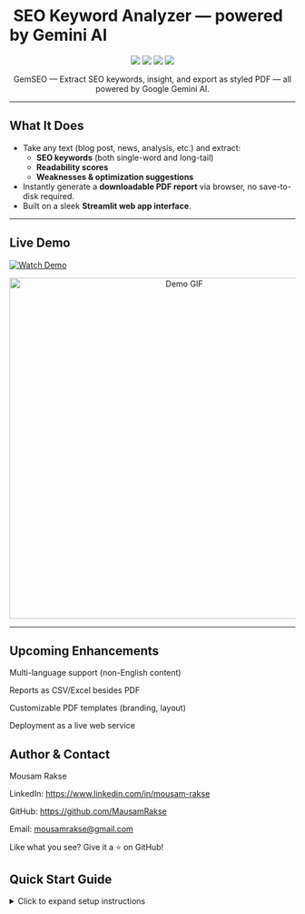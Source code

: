 # ​ SEO Keyword Analyzer — powered by Gemini AI

<p align="center">
  <img src="https://img.shields.io/github/stars/MausamRakse/SEO-keyword-analysis-Gemini-AI-PDF-export?style=for-the-badge&logo=github" />
  <img src="https://img.shields.io/github/forks/MausamRakse/SEO-keyword-analysis-Gemini-AI-PDF-export?style=for-the-badge&color=green" />
  <img src="https://img.shields.io/github/issues/MausamRakse/SEO-keyword-analysis-Gemini-AI-PDF-export?style=for-the-badge&color=orange" />
  <img src="https://img.shields.io/github/last-commit/MausamRakse/SEO-keyword-analysis-Gemini-AI-PDF-export?style=for-the-badge&color=blue" />
</p>

<p align="center">
  GemSEO — Extract SEO keywords, insight, and export as styled PDF — all powered by Google Gemini AI.
</p>

---

##  What It Does
- Take any text (blog post, news, analysis, etc.) and extract:
  - **SEO keywords** (both single-word and long-tail)
  - **Readability scores**
  - **Weaknesses & optimization suggestions**
- Instantly generate a **downloadable PDF report** via browser, no save-to-disk required.
- Built on a sleek **Streamlit web app interface**.

---

##  Live Demo
<span align="center">
  <a href="https://drive.google.com/file/d/13X9g0NYR0a3-8Z7T2L9IkaZco3pEzX3x/view?usp=sharing">
    <img src="https://img.shields.io/badge/▶️-Watch%20Demo-red?style=for-the-badge&logo=youtube" alt="Watch Demo" />
  </a>
</span>

<p align="center">
  <img src="https://raw.githubusercontent.com/MausamRakse/SEO-keyword-analysis-Gemini-AI-PDF-export/main/assets/demo.gif" width="600" alt="Demo GIF">
</p>

---
## Upcoming Enhancements

 Multi-language support (non-English content)

 Reports as CSV/Excel besides PDF

 Customizable PDF templates (branding, layout)

 Deployment as a live web service

## Author & Contact

Mousam Rakse

LinkedIn: https://www.linkedin.com/in/mousam-rakse

GitHub: https://github.com/MausamRakse

Email: mousamrakse@gmail.com

Like what you see? Give it a ⭐ on GitHub!
##  Quick Start Guide
<details>
  <summary>Click to expand setup instructions</summary>

## 1. Clone the Project
```bash
git clone https://github.com/MausamRakse/SEO-keyword-analysis-Gemini-AI-PDF-export.git
cd SEO-keyword-analysis-Gemini-AI-PDF-export

### 2. Install Dependencies
pip install -r requirements.txt

3. Add Your Gemini AI API Key

In app.py, include:

genai.configure(api_key="YOUR_API_KEY")

4. Launch the App
streamlit run app.py

</details>
Features at a Glance
Feature	Description
SEO keyword extraction	Extracts keywords and insights using Gemini AI
Easy PDF export	Download SEO reports instantly
Modern UI	Built with Streamlit for interactivity
Cloud-ready	Works directly in-browser
Built With

Python – Core language

Streamlit – Web UI framework

Google Gemini AI – Language model for SEO insights

FPDF – PDF file generation

Project Structure
SEO-keyword-analysis-Gemini-AI-PDF-export/
├── app.py              # Main Streamlit web app
├── requirements.txt    # Dependency list
├── README.md           # This file
└── assets/             # GIFs, screenshots, demo media



